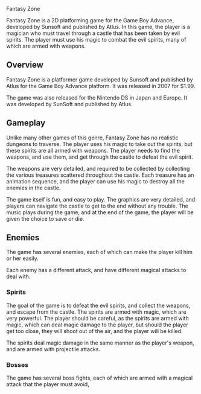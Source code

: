 Fantasy Zone

Fantasy Zone is a 2D platforming game for the Game Boy Advance, developed by Sunsoft and published by Atlus. In this game, the player is a magician who must travel through a castle that has been taken by evil spirits. The player must use his magic to combat the evil spirits, many of which are armed with weapons.

## Overview

Fantasy Zone is a platformer game developed by Sunsoft and published by Atlus for the Game Boy Advance platform. It was released in 2007 for $1.99.

The game was also released for the Nintendo DS in Japan and Europe. It was developed by SunSoft and published by Atlus.

## Gameplay

Unlike many other games of this genre, Fantasy Zone has no realistic dungeons to traverse. The player uses his magic to take out the spirits, but these spirits are all armed with weapons. The player needs to find the weapons, and use them, and get through the castle to defeat the evil spirit.

The weapons are very detailed, and required to be collected by collecting the various treasures scattered throughout the castle. Each treasure has an animation sequence, and the player can use his magic to destroy all the enemies in the castle.

The game itself is fun, and easy to play. The graphics are very detailed, and players can navigate the castle to get to the end without any trouble. The music plays during the game, and at the end of the game, the player will be given the choice to save or die.

## Enemies

The game has several enemies, each of which can make the player kill him or her easily.

Each enemy has a different attack, and have different magical attacks to deal with.

### Spirits

The goal of the game is to defeat the evil spirits, and collect the weapons, and escape from the castle. The spirits are armed with magic, which are very powerful. The player should be careful, as the spirits are armed with magic, which can deal magic damage to the player, but should the player get too close, they will shoot out of the air, and the player will be killed.

The spirits deal magic damage in the same manner as the player's weapon, and are armed with projectile attacks.

### Bosses

The game has several boss fights, each of which are armed with a magical attack that the player must avoid,